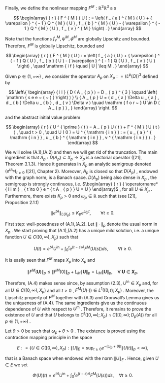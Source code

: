 Finally, we define the nonlinear mapping $F ^ { M } : \mathbb { R } ^ { 3 }  \mathbb { R } ^ { 3 }$ a s

$$
\begin{array} { r } { F ^ { M } ( U ) : = \left( f _ { a } ^ { M } ( U ) + { \varepsilon } ^ { - 1 } Q ^ { M } ( U ) , f _ { b } ^ { M } ( U ) - { \varepsilon } ^ { - 1 } Q ^ { M } ( U ) , f _ { v } ^ { M } \right) . } \end{array}
$$

Note that the functions $f _ { \nu } ^ { M } , \psi ^ { M } , \phi ^ { M }$ are globally Lipschitz and bounded. Therefore, $F ^ { M }$ is globally Lipschitz, bounded and

$$
\begin{array} { r } { F ^ { M } ( U ) : = \left( f _ { a } ( U ) + { \varepsilon } ^ { - 1 } Q ( U ) , f _ { b } ( U ) - { \varepsilon } ^ { - 1 } Q ( U ) , f _ { v } ( U ) \right) , \quad \mathrm { i f } \quad | U | \leq M . } \end{array}
$$

Given $p \in ( 1 , + \infty )$ , we consider the operator $A _ { p }$ on $X _ { p } : = ( L ^ { p } ( \Omega ) ) ^ { 3 }$ defined by

$$
\left\{ \begin{array} { l l } { D ( A _ { p } ) = D _ { p } ^ { 3 } \qquad \left( \mathrm { s e e ~ ( ~ ) } \right) ) } \\ { A _ { p } U = ( d _ { a } \Delta u _ { a } , d _ { b } \Delta u _ { b } , d _ { v } \Delta v ) \quad \mathrm { f o r ~ } U \in D ( A _ { p } ) , } \end{array} \right.
$$

and the abstract initial value problem

$$
\begin{array} { r } { U ^ { \prime } ( t ) = A _ { p } U ( t ) + F ^ { M } ( U ( t ) ) , \quad t > 0 , \quad U ( 0 ) = U ^ { \mathrm { i n } } : = ( u _ { a } ^ { \mathrm { i n } } , u _ { b } ^ { \mathrm { i n } } , v ^ { \mathrm { i n } } ) . } \end{array}
$$

We will solve (A.1),(A.2) and then we will get rid of the truncation. The main ingredient is that $A _ { p } : D ( A _ { p } ) \subset X _ { p } \to X _ { p }$ is a sectorial operator ([21], Theorem 3.1.3). Hence it generates in $X _ { p }$ an analytic semigroup denoted $( e ^ { t A _ { p } } ) _ { t \geq 0 }$ ([21], Chapter 2). Moreover, $A _ { p }$ is closed so that $D ( A _ { p } )$ , endowed with the graph norm, is a Banach space. $D ( A _ { p } )$ being also dense in $X _ { p }$ , the semigroup is strongly continuous, i.e. $\begin{array} { r } { \operatorname* { l i m } _ { t \to 0 } e ^ { t A _ { p } } U = U } \end{array}$ , for all $U \in X _ { p }$ . Furthermore, there exists $K _ { p } > 0$ and $\omega _ { p } \in \mathbb { R }$ such that (see [21], Proposition 2.1.1)

$$
\| e ^ { t A } \| _ { L ( X _ { p } ) } \leq K _ { p } e ^ { \omega _ { p } t } , \qquad \forall t \geq 0 .
$$

First step: well-posedness of (A.1),(A.2). Let $\| \cdot \| _ { p }$ denote the usual norm in $X _ { p }$ . We start proving that (A.1),(A.2) has a unique mild solution, i.e. a unique function $U \in C ( [ 0 , \infty ) , X _ { p } )$ such that

$$
U ( t ) = e ^ { t A } U ^ { \mathrm { i n } } + \int _ { 0 } ^ { t } e ^ { ( t - s ) A } F ^ { M } ( U ( s ) ) d s , \qquad \forall t \geq 0 .
$$

It is easily seen that $F ^ { M }$ maps $X _ { p }$ into $X _ { p }$ and

$$
\| F ^ { M } ( \boldsymbol { U } ) \| _ { p } \le \| F ^ { M } ( 0 ) \| _ { p } + L _ { M } \| \boldsymbol { U } \| _ { p } = L _ { M } \| \boldsymbol { U } \| _ { p } , \quad \forall \ \boldsymbol { U } \in \boldsymbol { X } _ { p } .
$$

Therefore, (A.4) makes sense since, by assumption (2.3), $U ^ { \mathrm { { I n } } } \in X _ { p }$ and, for all $U \in C ( [ 0 , \infty ) , X _ { p } )$ and all $t > 0$ , $F ^ { M } ( U ( \cdot ) ) \in L ^ { 1 } ( ( 0 , t ) ; X _ { p } )$ . Moreover, the Lipschitz property of $F ^ { M }$ together with (A.3) and Gronwall’s Lemma gives us the uniqueness of (A.4). The same ingredients give us the continuous dependence of $U$ with respect to $U ^ { \mathrm { { m } } }$ . Therefore, it remains to prove the existence of $U$ and that $U$ belongs to $C ^ { 1 } ( [ 0 , \infty ) ; X _ { p } ) \cap C ( [ 0 , \infty ) ; D _ { p } ( A ) )$ for all $p \in ( 1 , + \infty )$ .

Let $\theta > 0$ be such that $\omega _ { p } + \theta > 0$ . The existence is proved using the contraction mapping principle in the space

$$
E : = \left\{ U \in C ( [ 0 , \infty ) , X _ { p } ) : \| U \| _ { E } = \operatorname* { s u p } _ { t \geq 0 } e ^ { - ( \omega _ { p } + \theta ) t } \| U ( t ) \| _ { p } < \infty \right\} ,
$$

that is a Banach space when endowed with the norm $\| U \| _ { E }$ . Hence, given $U \in E$ we set

$$
\Phi ( U ) ( t ) = e ^ { t A } U ^ { \mathrm { i n } } + \int _ { 0 } ^ { t } e ^ { ( t - s ) A } F ^ { M } ( U ( s ) ) d s , \quad \forall t \geq 0 .
$$